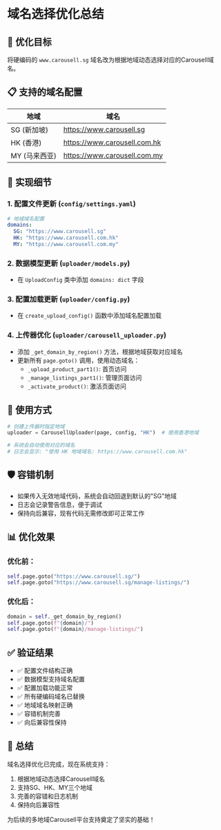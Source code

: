 # 域名选择优化总结

## 🎯 优化目标
将硬编码的 `www.carousell.sg` 域名改为根据地域动态选择对应的Carousell域名。

## 📋 支持的域名配置

| 地域 | 域名 |
|------|------|
| SG (新加坡) | https://www.carousell.sg |
| HK (香港) | https://www.carousell.com.hk |
| MY (马来西亚) | https://www.carousell.com.my |

## 🔧 实现细节

### 1. 配置文件更新 (`config/settings.yaml`)
```yaml
# 地域域名配置
domains:
  SG: "https://www.carousell.sg"
  HK: "https://www.carousell.com.hk"
  MY: "https://www.carousell.com.my"
```

### 2. 数据模型更新 (`uploader/models.py`)
- 在 `UploadConfig` 类中添加 `domains: dict` 字段

### 3. 配置加载更新 (`uploader/config.py`)
- 在 `create_upload_config()` 函数中添加域名配置加载

### 4. 上传器优化 (`uploader/carousell_uploader.py`)
- 添加 `_get_domain_by_region()` 方法，根据地域获取对应域名
- 更新所有 `page.goto()` 调用，使用动态域名：
  - `_upload_product_part1()`: 首页访问
  - `_manage_listings_part1()`: 管理页面访问
  - `_activate_product()`: 激活页面访问

## 🚀 使用方式

```python
# 创建上传器时指定地域
uploader = CarousellUploader(page, config, "HK")  # 使用香港地域

# 系统会自动使用对应的域名
# 日志会显示: "使用 HK 地域域名: https://www.carousell.com.hk"
```

## 🛡️ 容错机制

- 如果传入无效地域代码，系统会自动回退到默认的"SG"地域
- 日志会记录警告信息，便于调试
- 保持向后兼容，现有代码无需修改即可正常工作

## 📊 优化效果

### 优化前：
```python
self.page.goto("https://www.carousell.sg/")
self.page.goto("https://www.carousell.sg/manage-listings/")
```

### 优化后：
```python
domain = self._get_domain_by_region()
self.page.goto(f"{domain}/")
self.page.goto(f"{domain}/manage-listings/")
```

## ✅ 验证结果

- ✅ 配置文件结构正确
- ✅ 数据模型支持域名配置
- ✅ 配置加载功能正常
- ✅ 所有硬编码域名已替换
- ✅ 地域域名映射正确
- ✅ 容错机制完善
- ✅ 向后兼容性保持

## 🎉 总结

域名选择优化已完成，现在系统支持：
1. 根据地域动态选择Carousell域名
2. 支持SG、HK、MY三个地域
3. 完善的容错和日志机制
4. 保持向后兼容性

为后续的多地域Carousell平台支持奠定了坚实的基础！
